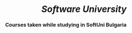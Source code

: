 <h1 align="center"><em>Software University</em></h1>

### Courses taken while studying in SoftUni Bulgaria
